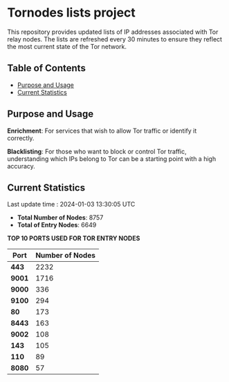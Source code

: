 # Tornodes lists project

This repository provides updated lists of IP addresses associated with Tor relay nodes. The lists are refreshed every 30 minutes to ensure they reflect the most current state of the Tor network.

## Table of Contents

- [Purpose and Usage](#purpose-and-usage)
- [Current Statistics](#current-statistics)


## Purpose and Usage

**Enrichment**: For services that wish to allow Tor traffic or identify it correctly.

**Blacklisting**: For those who want to block or control Tor traffic, understanding which IPs belong to Tor can be a starting point with a high accuracy.

## Current Statistics

Last update time : 2024-01-03 13:30:05 UTC

- **Total Number of Nodes**: 8757
- **Total of Entry Nodes**: 6649

**TOP 10 PORTS USED FOR TOR ENTRY NODES**

| **Port** | **Number of Nodes** |
|------|-----------------|
| **443**   | 2232  |
| **9001**   | 1716  |
| **9000**   | 336  |
| **9100**   | 294  |
| **80**   | 173  |
| **8443**   | 163  |
| **9002**   | 108  |
| **143**   | 105  |
| **110**   | 89  |
| **8080**   | 57  |


